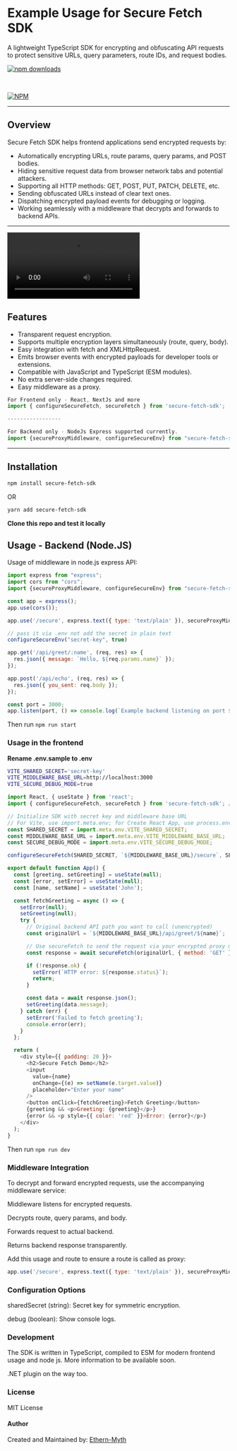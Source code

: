 # Example Usage for Secure Fetch SDK

A lightweight TypeScript SDK for encrypting and obfuscating API requests to protect sensitive URLs, query parameters, route IDs, and request bodies.

[![npm downloads](https://img.shields.io/npm/dm/secure-fetch-sdk)](https://www.npmjs.com/package/secure-fetch-sdk)

<br/>

[![NPM](https://nodei.co/npm/secure-fetch-sdk.png)](https://nodei.co/npm/secure-fetch-sdk/)

---

## Overview

Secure Fetch SDK helps frontend applications send encrypted requests by:

- Automatically encrypting URLs, route params, query params, and POST bodies.
- Hiding sensitive request data from browser network tabs and potential attackers.
- Supporting all HTTP methods: GET, POST, PUT, PATCH, DELETE, etc.
- Sending obfuscated URLs instead of clear text ones.
- Dispatching encrypted payload events for debugging or logging.
- Working seamlessly with a middleware that decrypts and forwards to backend APIs.

---

<video src="/media/secure-fetch-video.mp4" controls></video>

## Features

- Transparent request encryption.
- Supports multiple encryption layers simultaneously (route, query, body).
- Easy integration with fetch and XMLHttpRequest.
- Emits browser events with encrypted payloads for developer tools or extensions.
- Compatible with JavaScript and TypeScript (ESM modules).
- No extra server-side changes required.
- Easy middleware as a proxy.

```javascript
For Frontend only - React, NextJs and more
import { configureSecureFetch, secureFetch } from 'secure-fetch-sdk';

-----------------

For Backend only - NodeJs Express supported currently.
import {secureProxyMiddleware, configureSecureEnv} from "secure-fetch-sdk";

```

---

## Installation

```bash
npm install secure-fetch-sdk
```

OR

```bash
yarn add secure-fetch-sdk
```

**Clone this repo and test it locally**

## Usage - Backend (Node.JS)

Usage of middleware in node.js express API:

```javascript
import express from "express";
import cors from "cors";
import {secureProxyMiddleware, configureSecureEnv} from "secure-fetch-sdk";

const app = express();
app.use(cors());

app.use('/secure', express.text({ type: 'text/plain' }), secureProxyMiddleware);

// pass it via .env not add the secret in plain text
configureSecureEnv("secret-key", true) 

app.get('/api/greet/:name', (req, res) => {
  res.json({ message: `Hello, ${req.params.name}` });
});

app.post('/api/echo', (req, res) => {
  res.json({ you_sent: req.body });
});

const port = 3000;
app.listen(port, () => console.log(`Example backend listening on port ${port}`));

```

Then run `npm run start`

### Usage in the frontend

**Rename .env.sample to .env**

```bash
VITE_SHARED_SECRET='secret-key'
VITE_MIDDLEWARE_BASE_URL=http://localhost:3000
VITE_SECURE_DEBUG_MODE=true
```

```javascript
import React, { useState } from 'react';
import { configureSecureFetch, secureFetch } from 'secure-fetch-sdk'; // Adjust path accordingly

// Initialize SDK with secret key and middleware base URL
// For Vite, use import.meta.env; for Create React App, use process.env.REACT_APP_*
const SHARED_SECRET = import.meta.env.VITE_SHARED_SECRET;
const MIDDLEWARE_BASE_URL = import.meta.env.VITE_MIDDLEWARE_BASE_URL;
const SECURE_DEBUG_MODE = import.meta.env.VITE_SECURE_DEBUG_MODE;

configureSecureFetch(SHARED_SECRET, `${MIDDLEWARE_BASE_URL}/secure`, SECURE_DEBUG_MODE);

export default function App() {
  const [greeting, setGreeting] = useState(null);
  const [error, setError] = useState(null);
  const [name, setName] = useState('John');

  const fetchGreeting = async () => {
    setError(null);
    setGreeting(null);
    try {
      // Original backend API path you want to call (unencrypted)
      const originalUrl = `${MIDDLEWARE_BASE_URL}/api/greet/${name}`;

      // Use secureFetch to send the request via your encrypted proxy middleware
      const response = await secureFetch(originalUrl, { method: 'GET' });

      if (!response.ok) {
        setError(`HTTP error: ${response.status}`);
        return;
      }

      const data = await response.json();
      setGreeting(data.message);
    } catch (err) {
      setError('Failed to fetch greeting');
      console.error(err);
    }
  };

  return (
    <div style={{ padding: 20 }}>
      <h2>Secure Fetch Demo</h2>
      <input
        value={name}
        onChange={(e) => setName(e.target.value)}
        placeholder="Enter your name"
      />
      <button onClick={fetchGreeting}>Fetch Greeting</button>
      {greeting && <p>Greeting: {greeting}</p>}
      {error && <p style={{ color: 'red' }}>Error: {error}</p>}
    </div>
  );
}

```

Then run `npm run dev `

### Middleware Integration

To decrypt and forward encrypted requests, use the accompanying middleware service:

Middleware listens for encrypted requests.

Decrypts route, query params, and body.

Forwards request to actual backend.

Returns backend response transparently.

Add this usage and route to ensure a route is called as proxy:

```javascript
app.use('/secure', express.text({ type: 'text/plain' }), secureProxyMiddleware);
```

### Configuration Options

sharedSecret (string): Secret key for symmetric encryption.

debug (boolean): Show console logs.

### Development

The SDK is written in TypeScript, compiled to ESM for modern frontend usage and node js. More information to be available soon.

.NET plugin on the way too.

### License

MIT License

#### Author

Created and Maintained by: [Ethern-Myth](https://github.com/ethern-myth)